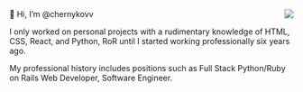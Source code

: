 <img align="right" src="https://github-readme-stats.vercel.app/api?username=chernykovv&show_icons=true&icon_color=0366d6&text_color=24292e&bg_color=ffffff&hide_title=false" />
👋 Hi, I’m @chernykovv


I only worked on personal projects with a rudimentary knowledge of HTML, CSS, React, and Python, RoR until I started working professionally six years ago. 

My professional history includes positions such as Full Stack Python/Ruby on Rails Web Developer, Software Engineer.
<!---
chernykovv/chernykovv is a ✨ special ✨ repository because its `README.md` (this file) appears on your GitHub profile.
You can click the Preview link to take a look at your changes.
--->
